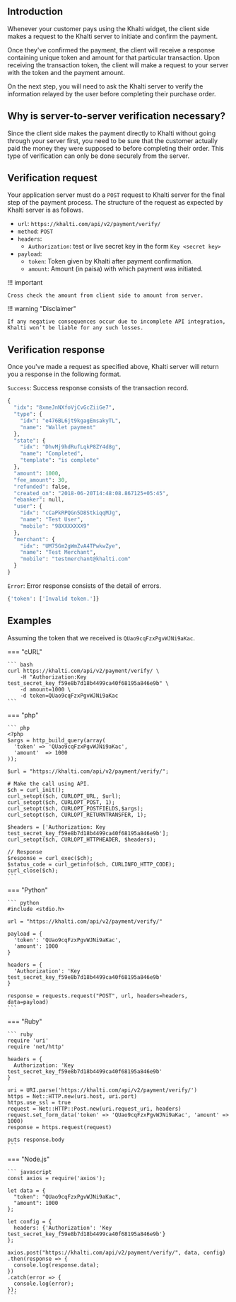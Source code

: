 ## Introduction
Whenever your customer pays using the Khalti widget, the client side
makes a request to the Khalti server to initiate and confirm the
payment.

Once they've confirmed the payment, the client will receive a response
containing unique token and amount for that particular transaction.
Upon receiving the transaction token, the client will make a request
to your server with the token and the payment amount.

On the next step, you will need to ask the Khalti server to verify the
information relayed by the user before completing their purchase
order.


## Why is server-to-server verification necessary?
Since the client side makes the payment directly to Khalti without
going through your server first, you need to be sure that the customer
actually paid the money they were supposed to before completing their
order. This type of verification can only be done securely from the
server.


## Verification request
Your application server must do a `POST` request to Khalti server for
the final step of the payment process. The structure of the request as
expected by Khalti server is as follows.

- `url`: `https://khalti.com/api/v2/payment/verify/`
- `method`: `POST`
- `headers`:
	- `Authorization`: test or live secret key in the form `Key <secret key>`
- `payload`:
	- `token`: Token given by Khalti after payment confirmation.
	- `amount`: Amount (in paisa) with which payment was initiated. 
	
!!! important	

    Cross check the amount from client side to amount from server.

!!! warning "Disclaimer"

    If any negative consequences occur due to incomplete API integration,
    Khalti won’t be liable for any such losses.

## Verification response
Once you've made a request as specified above, Khalti server will
return you a response in the following format.

`Success`: Success response consists of the transaction record.

```python
{
  "idx": "8xmeJnNXfoVjCvGcZiiGe7",
  "type": {
    "idx": "e476BL6jt9kgagEmsakyTL",
    "name": "Wallet payment"
  },
  "state": {
    "idx": "DhvMj9hdRufLqkP8ZY4d8g",
    "name": "Completed",
    "template": "is complete"
  },
  "amount": 1000,
  "fee_amount": 30,
  "refunded": false,
  "created_on": "2018-06-20T14:48:08.867125+05:45",
  "ebanker": null,
  "user": {
    "idx": "cCaPkRPQGn5D8StkiqqMJg",
    "name": "Test User",
    "mobile": "98XXXXXXX9"
  },
  "merchant": {
    "idx": "UM75Gm2gWmZvA4TPwkwZye",
    "name": "Test Merchant",
    "mobile": "testmerchant@khalti.com"
  }
}
```

`Error`: Error response consists of the detail of errors.

```python
{'token': ['Invalid token.']}
```

## Examples
Assuming the token that we received is `QUao9cqFzxPgvWJNi9aKac`.

=== "cURL"

    ``` bash
    curl https://khalti.com/api/v2/payment/verify/ \
		-H "Authorization:Key test_secret_key_f59e8b7d18b4499ca40f68195a846e9b" \
		-d amount=1000 \
		-d token=QUao9cqFzxPgvWJNi9aKac
    ```

=== "php"

    ``` php
    <?php
    $args = http_build_query(array(
      'token' => 'QUao9cqFzxPgvWJNi9aKac',
      'amount'  => 1000
    ));

    $url = "https://khalti.com/api/v2/payment/verify/";

    # Make the call using API.
    $ch = curl_init();
    curl_setopt($ch, CURLOPT_URL, $url);
    curl_setopt($ch, CURLOPT_POST, 1);
    curl_setopt($ch, CURLOPT_POSTFIELDS,$args);
    curl_setopt($ch, CURLOPT_RETURNTRANSFER, 1);

    $headers = ['Authorization: Key test_secret_key_f59e8b7d18b4499ca40f68195a846e9b'];
    curl_setopt($ch, CURLOPT_HTTPHEADER, $headers);

    // Response
    $response = curl_exec($ch);
    $status_code = curl_getinfo($ch, CURLINFO_HTTP_CODE);
    curl_close($ch);
    ```

=== "Python"

    ``` python
    #include <stdio.h>

    url = "https://khalti.com/api/v2/payment/verify/"

    payload = {
      'token': 'QUao9cqFzxPgvWJNi9aKac',
      'amount': 1000
    }

    headers = {
      'Authorization': 'Key test_secret_key_f59e8b7d18b4499ca40f68195a846e9b'
    }

    response = requests.request("POST", url, headers=headers, data=payload)
    ```

=== "Ruby"

    ``` ruby
    require 'uri'
    require 'net/http'

    headers = {
      Authorization: 'Key test_secret_key_f59e8b7d18b4499ca40f68195a846e9b'
    }

    uri = URI.parse('https://khalti.com/api/v2/payment/verify/')
    https = Net::HTTP.new(uri.host, uri.port)
    https.use_ssl = true
    request = Net::HTTP::Post.new(uri.request_uri, headers)
    request.set_form_data('token' => 'QUao9cqFzxPgvWJNi9aKac', 'amount' => 1000)
    response = https.request(request)

    puts response.body
    ```

=== "Node.js"

    ``` javascript
    const axios = require('axios');

    let data = {
      "token": "QUao9cqFzxPgvWJNi9aKac",
      "amount": 1000
    };

    let config = {
      headers: {'Authorization': 'Key test_secret_key_f59e8b7d18b4499ca40f68195a846e9b'}
    };

    axios.post("https://khalti.com/api/v2/payment/verify/", data, config)
    .then(response => {
      console.log(response.data);
    })
    .catch(error => {
      console.log(error);
    });
    ```
